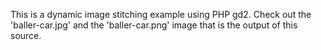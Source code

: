 This is a dynamic image stitching example using PHP gd2. Check out the 'baller-car.jpg' and the 'baller-car.png' image that is the output of this source.